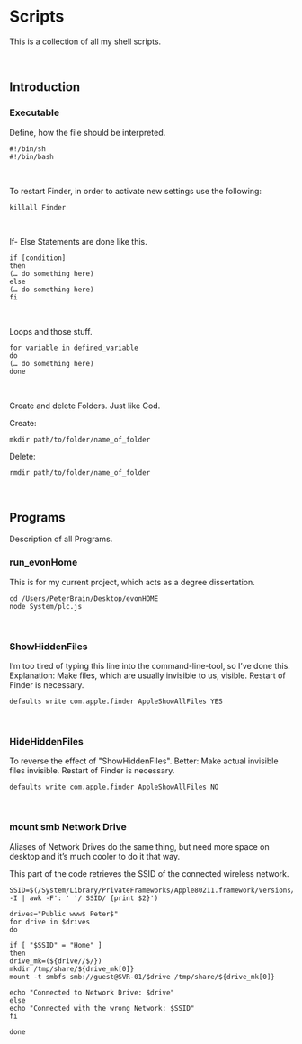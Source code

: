 # Scripts
This is a collection of all my shell scripts.

&nbsp;

## Introduction
### Executable
Define, how the file should be interpreted.

```
#!/bin/sh
#!/bin/bash
```
&nbsp;

To restart Finder, in order to activate new settings use the following:

```
killall Finder
```
&nbsp;

If- Else Statements are done like this.

```
if [condition]
then
(… do something here)
else
(… do something here)
fi
```
&nbsp;

Loops and those stuff.

```
for variable in defined_variable
do
(… do something here)
done
```
&nbsp;

Create and delete Folders. Just like God.

Create:
```
mkdir path/to/folder/name_of_folder
```

Delete:
```
rmdir path/to/folder/name_of_folder
```
&nbsp;

## Programs
Description of all Programs.
&nbsp;

### run_evonHome
This is for my current project, which acts as a degree dissertation.

```
cd /Users/PeterBrain/Desktop/evonHOME
node System/plc.js
```
&nbsp;

### ShowHiddenFiles
I’m too tired of typing this line into the command-line-tool, so I’ve done this.
Explanation: Make files, which are usually invisible to us, visible. Restart of Finder is necessary.

```
defaults write com.apple.finder AppleShowAllFiles YES
```
&nbsp;

### HideHiddenFiles
To reverse the effect of "ShowHiddenFiles". Better: Make actual invisible files invisible. Restart of Finder is necessary.

```
defaults write com.apple.finder AppleShowAllFiles NO
```
&nbsp;

### mount smb Network Drive
Aliases of Network Drives do the same thing, but need more space on desktop and it’s much cooler to do it that way.

This part of the code retrieves the SSID of the connected wireless network.
```
SSID=$(/System/Library/PrivateFrameworks/Apple80211.framework/Versions/Current/Resources/airport -I | awk -F': ' '/ SSID/ {print $2}')
```

```
drives="Public www$ Peter$"
for drive in $drives
do

if [ "$SSID" = "Home" ]
then
drive_mk=(${drive//$/})
mkdir /tmp/share/${drive_mk[0]}
mount -t smbfs smb://guest@SVR-01/$drive /tmp/share/${drive_mk[0]}

echo "Connected to Network Drive: $drive"
else
echo "Connected with the wrong Network: $SSID"
fi

done
```
